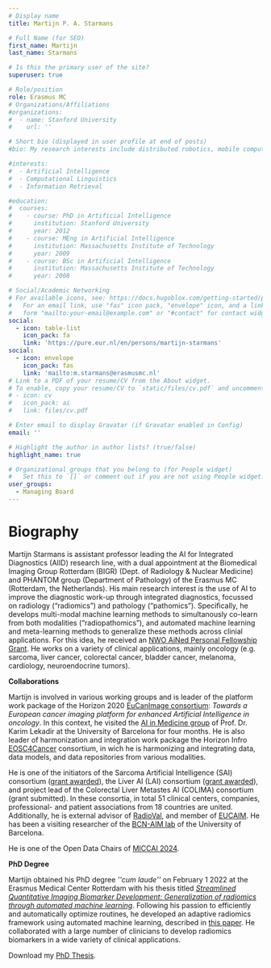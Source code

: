 ```yaml
---
# Display name
title: Martijn P. A. Starmans

# Full Name (for SEO)
first_name: Martijn
last_name: Starmans

# Is this the primary user of the site?
superuser: true

# Role/position
role: Erasmus MC
# Organizations/Affiliations
#organizations:
#  - name: Stanford University
#    url: ''

# Short bio (displayed in user profile at end of posts)
#bio: My research interests include distributed robotics, mobile computing and programmable matter.

#interests:
#  - Artificial Intelligence
#  - Computational Linguistics
#  - Information Retrieval

#education:
#  courses:
#    - course: PhD in Artificial Intelligence
#      institution: Stanford University
#      year: 2012
#    - course: MEng in Artificial Intelligence
#      institution: Massachusetts Institute of Technology
#      year: 2009
#    - course: BSc in Artificial Intelligence
#      institution: Massachusetts Institute of Technology
#      year: 2008

# Social/Academic Networking
# For available icons, see: https://docs.hugoblox.com/getting-started/page-builder/#icons
#   For an email link, use "fas" icon pack, "envelope" icon, and a link in the
#   form "mailto:your-email@example.com" or "#contact" for contact widget.
social:
  - icon: table-list
    icon_pack: fa
    link: 'https://pure.eur.nl/en/persons/martijn-starmans'
social:
  - icon: envelope
    icon_pack: fas
    link: 'mailto:m.starmans@erasmusmc.nl'
# Link to a PDF of your resume/CV from the About widget.
# To enable, copy your resume/CV to `static/files/cv.pdf` and uncomment the lines below.
# - icon: cv
#   icon_pack: ai
#   link: files/cv.pdf

# Enter email to display Gravatar (if Gravatar enabled in Config)
email: ''

# Highlight the author in author lists? (true/false)
highlight_name: true

# Organizational groups that you belong to (for People widget)
#   Set this to `[]` or comment out if you are not using People widget.
user_groups:
  - Managing Board
---
```

# Biography
Martijn Starmans is assistant professor leading the AI for Integrated Diagnostics (AIID) research line, with a dual appointment at the Biomedical Imaging Group Rotterdam (BIGR) (Dept. of Radiology & Nuclear Medicine) and PHANTOM group (Department of Pathology) of the Erasmus MC (Rotterdam, the Netherlands). His main research interest is the use of AI to improve the diagnostic work-up through integrated diagnostics, focussed on radiology (“radiomics”) and pathology (“pathomics”). Specifically, he develops multi-modal machine learning methods to simultanously co-learn from both modalities (“radiopathomics”), and automated machine learning and meta-learning methods to generalize these methods across clinial applications. For this idea, he received an [NWO AiNed Personal Fellowship Grant](https://www.nwo.nl/en/news/ained-fellowship-grant-for-dr-ir-martijn-p-a-starmans). He works on a variety of clinical applications, mainly oncology (e.g. sarcoma, liver cancer, colorectal cancer, bladder cancer, melanoma, cardiology, neuroendocrine tumors).

**Collaborations**

Martijn is involved in various working groups and is leader of the platform work package of the Horizon 2020 [EuCanImage consortium](https://eucanimage.eu/): *Towards a European cancer imaging platform for enhanced Artificial Intelligence in oncology*. In this context, he visited the [AI in Medicine group](https://www.bcn-aim.org/) of Prof. Dr. Karim Lekadir at the University of Barcelona for four months. He is also leader of harmonization and integration work package the Horizon Infro [EOSC4Cancer](https://EOSC4Cancer.eu/) consortium, in wich he is harmonizing and integrating data, data models, and data repositories from various modalities.

He is one of the initiators of the Sarcoma Artificial Intelligence (SAI) consortium ([grant awarded](https://www.hanarthfonds.nl/en/stefan-klein)), the Liver AI (LAI) consortium ([grant awarded](https://www.nwo.nl/en/news/seven-application-oriented-projects-can-start-through-open-technology-programme)), and project lead of the Colorectal Liver Metastes AI (COLIMA) consortium (grant submitted). In these consortia, in total 51 clinical centers, companies, professional- and patient associations from 18 countries are united. Additionally, he is external advisor of [RadioVal](https://radioval.eu/), and member of [EUCAIM](https://EUCAIM.eu/). He has been a visiting researcher of the [BCN-AIM lab](https://www.bcn-aim.org/) of the University of Barcelona.

He is one of the Open Data Chairs of [MICCAI 2024](https://conferences.miccai.org/2024/en/).

**PhD Degree**

Martijn obtained his PhD degree *''cum laude''* on February 1 2022 at the Erasmus Medical Center Rotterdam with his thesis titled *[Streamlined Quantitative Imaging Biomarker Development: Generalization of radiomics through automated machine learning](https://repub.eur.nl/pub/137089/thesis-MPA-Starmans-embargo-version-61c5831509bd6.pdf)*. Following his passion to efficiently and automatically optimize routines, he developed an adaptive radiomics framework using automated machine learning, described in [this paper](https://arxiv.org/pdf/2108.08618.pdf). He collaborated with a large number of clinicians to develop radiomics biomarkers in a wide variety of clinical applications.

Download my [PhD Thesis](https://repub.eur.nl/pub/137089).
